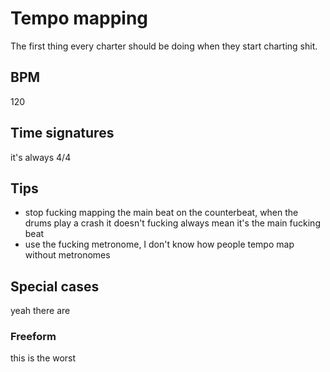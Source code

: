 <!-- TITLE: Tempo Mapping -->
<!-- SUBTITLE: This is how your shit is played on time -->

# Tempo mapping
The first thing every charter should be doing when they start charting shit.

## BPM

120

## Time signatures

it's always 4/4

## Tips

* stop fucking mapping the main beat on the counterbeat, when the drums play a crash it doesn't fucking always mean it's the main fucking beat
* use the fucking metronome, I don't know how people tempo map without metronomes

## Special cases

yeah there are

### Freeform

this is the worst